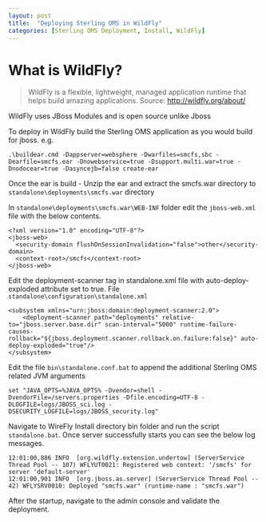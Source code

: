 ```yaml
---
layout: post
title:  "Deploying Sterling OMS in WildFly"
categories: [Sterling OMS Deployment, Install, WildFly]
---
```

# What is WildFly?
>WildFly is a flexible, lightweight, managed application runtime that helps build amazing applications.
> Source: http://wildfly.org/about/
>

WildFly uses JBoss Modules and is open source unlike Jboss


To deploy in WildFly build the Sterling OMS application as you would build for jboss. e.g.

```.\buildear.cmd -Dappserver=websphere -Dwarfiles=smcfs,sbc -Dearfile=smcfs.ear -Dnowebservice=true -Dsupport.multi.war=true -Dnodocear=true -Dasyncejb=false create-ear```

Once the ear is build - Unzip the ear and extract the smcfs.war directory to ```standalone\deployments\smcfs.war``` directory

In ```standalone\deployments\smcfs.war\WEB-INF``` folder edit the ```jboss-web.xml``` file with the below contents.

```
<?xml version="1.0" encoding="UTF-8"?>
<jboss-web>
  <security-domain flushOnSessionInvalidation="false">other</security-domain>
  <context-root>/smcfs</context-root>
</jboss-web>
```

Edit the deployment-scanner tag in standalone.xml file with auto-deploy-exploded attribute set to true. File ```standalone\configuration\standalone.xml``` 

```
<subsystem xmlns="urn:jboss:domain:deployment-scanner:2.0">
	<deployment-scanner path="deployments" relative-to="jboss.server.base.dir" scan-interval="5000" runtime-failure-causes-rollback="${jboss.deployment.scanner.rollback.on.failure:false}" auto-deploy-exploded="true"/>
</subsystem>
```

Edit the file ```bin\standalone.conf.bat``` to append the additional Sterling OMS related JVM arguments

```
set "JAVA_OPTS=%JAVA_OPTS% -Dvendor=shell -DvendorFile=/servers.properties -Dfile.encoding=UTF-8 -DLOGFILE=logs/JBOSS_sci.log -DSECURITY_LOGFILE=logs/JBOSS_security.log"
```

Navigate to WireFly Install directory bin folder and run the script ```standalone.bat```. Once server successfully starts you can see the below log messages.
```
12:01:00,886 INFO  [org.wildfly.extension.undertow] (ServerService Thread Pool -- 107) WFLYUT0021: Registered web context: '/smcfs' for server 'default-server'
12:01:00,901 INFO  [org.jboss.as.server] (ServerService Thread Pool -- 42) WFLYSRV0010: Deployed "smcfs.war" (runtime-name : "smcfs.war")
```

After the startup, navigate to the admin console and validate the deployment.




